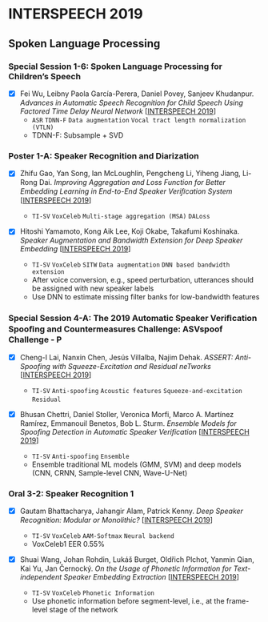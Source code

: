 # INTERSPEECH 2019

## Spoken Language Processing

### Special Session 1-6: Spoken Language Processing for Children’s Speech

- [x] Fei Wu, Leibny Paola García-Perera, Daniel Povey, Sanjeev Khudanpur. *Advances in Automatic Speech Recognition for Child Speech Using Factored Time Delay Neural Network* [[INTERSPEECH 2019](https://www.isca-speech.org/archive/Interspeech_2019/abstracts/2980.html)]
  - `ASR` `TDNN-F` `Data augmentation` `Vocal tract length normalization (VTLN)`
  - TDNN-F: Subsample + SVD

### Poster 1-A: Speaker Recognition and Diarization

- [x] Zhifu Gao, Yan Song, Ian McLoughlin, Pengcheng Li, Yiheng Jiang, Li-Rong Dai. *Improving Aggregation and Loss Function for Better Embedding Learning in End-to-End Speaker Veriﬁcation System* [[INTERSPEECH 2019](https://www.isca-speech.org/archive/Interspeech_2019/abstracts/1489.html)]
  - `TI-SV` `VoxCeleb` `Multi-stage aggregation (MSA)` `DALoss`

- [x] Hitoshi Yamamoto, Kong Aik Lee, Koji Okabe, Takafumi Koshinaka. *Speaker Augmentation and Bandwidth Extension for Deep Speaker Embedding* [[INTERSPEECH 2019](https://www.isca-speech.org/archive/Interspeech_2019/abstracts/1508.html)]
  - `TI-SV` `VoxCeleb` `SITW` `Data augmentation` `DNN based bandwidth extension`
  - After voice conversion, e.g., speed perturbation, utterances should be assigned with new speaker labels
  - Use DNN to estimate missing filter banks for low-bandwidth features

### Special Session 4-A: The 2019 Automatic Speaker Veriﬁcation Spooﬁng and Countermeasures Challenge: ASVspoof Challenge - P

- [x] Cheng-I Lai, Nanxin Chen, Jesús Villalba, Najim Dehak. *ASSERT: Anti-Spoofing with Squeeze-Excitation and Residual neTworks* [[INTERSPEECH 2019](https://www.isca-speech.org/archive/Interspeech_2019/abstracts/1794.html)]
  - `TI-SV` `Anti-spoofing` `Acoustic features` `Squeeze-and-excitation` `Residual`

- [x] Bhusan Chettri, Daniel Stoller, Veronica Morfi, Marco A. Martínez Ramírez, Emmanouil Benetos, Bob L. Sturm. *Ensemble Models for Spoofing Detection in Automatic Speaker Verification* [[INTERSPEECH 2019](https://www.isca-speech.org/archive/Interspeech_2019/abstracts/2505.html)]
  - `TI-SV` `Anti-spoofing` `Ensemble`
  - Ensemble traditional ML models (GMM, SVM) and deep models (CNN, CRNN, Sample-level CNN, Wave-U-Net)

### Oral 3-2: Speaker Recognition 1

- [x] Gautam Bhattacharya, Jahangir Alam, Patrick Kenny. *Deep Speaker Recognition: Modular or Monolithic?* [[INTERSPEECH 2019](https://www.isca-speech.org/archive/Interspeech_2019/abstracts/3146.html)]
  - `TI-SV` `VoxCeleb` `AAM-Softmax` `Neural backend`
  - VoxCeleb1 EER 0.55%

- [x] Shuai Wang, Johan Rohdin, Lukáš Burget, Oldřich Plchot, Yanmin Qian, Kai Yu, Jan Černocký. *On the Usage of Phonetic Information for Text-independent Speaker Embedding Extraction* [[INTERSPEECH 2019](https://www.isca-speech.org/archive/Interspeech_2019/abstracts/3036.html)]
  - `TI-SV` `VoxCeleb` `Phonetic Information`
  - Use phonetic information before segment-level, i.e., at the frame-level stage of the network
